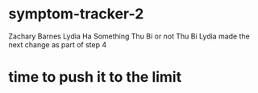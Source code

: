 # symptom-tracker-2
Zachary Barnes
Lydia Ha
Something
Thu Bi or not Thu Bi
Lydia made the next change as part of step 4

# time to push it to the limit


